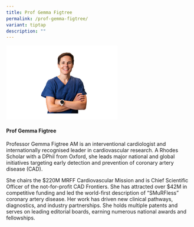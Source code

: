 ```yaml
---
title: Prof Gemma Figtree
permalink: /prof-gemma-figtree/
variant: tiptap
description: ""
---
```

<p></p>
<div class="isomer-image-wrapper">
<img style="width: 60%;" height="auto" width="100%" alt="" src="/images/ASPIRE Network /Gemma_Figtree.png">
</div>
<h4>Prof Gemma Figtree</h4>
<p>Professor Gemma Figtree AM is an interventional cardiologist and internationally
recognised leader in cardiovascular research. A Rhodes Scholar with a DPhil
from Oxford, she leads major national and global initiatives targeting
early detection and prevention of coronary artery disease (CAD).</p>
<p>She chairs the $220M MRFF Cardiovascular Mission and is Chief Scientific
Officer of the not-for-profit CAD Frontiers. She has attracted over $42M
in competitive funding and led the world-first description of “SMuRFless”
coronary artery disease. Her work has driven new clinical pathways, diagnostics,
and industry partnerships. She holds multiple patents and serves on leading
editorial boards, earning numerous national awards and fellowships.</p>